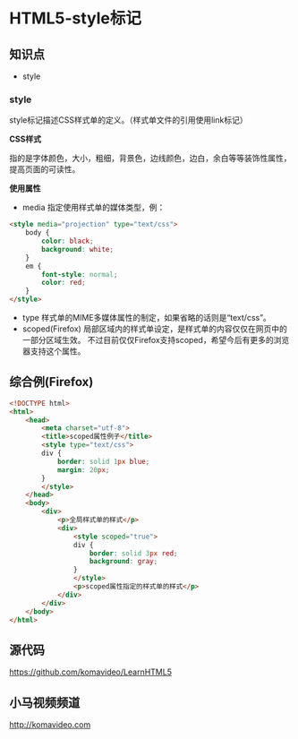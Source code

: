 HTML5-style标记
==============

## 知识点

* style

### style

style标记描述CSS样式单的定义。（样式单文件的引用使用link标记）

**CSS样式**

指的是字体颜色，大小，粗细，背景色，边线颜色，边白，余白等等装饰性属性，提高页面的可读性。

**使用属性**

* media
指定使用样式单的媒体类型，例：
~~~html
<style media="projection" type="text/css">
    body {
        color: black;
        background: white;
    }
    em {
        font-style: normal;
        color: red;
    }
</style>
~~~
* type
样式单的MIME多媒体属性的制定，如果省略的话则是“text/css”。
* scoped(Firefox)
局部区域内的样式单设定，是样式单的内容仅仅在网页中的一部分区域生效。
不过目前仅仅Firefox支持scoped，希望今后有更多的浏览器支持这个属性。

## 综合例(Firefox)

~~~html
<!DOCTYPE html>
<html>
    <head>
        <meta charset="utf-8">
        <title>scoped属性例子</title>
        <style type="text/css">
        div {
            border: solid 1px blue;
            margin: 20px;
        }
        </style>
    </head>
    <body>
        <div>
            <p>全局样式单的样式</p>
            <div>
                <style scoped="true">
                div {
                    border: solid 3px red;
                    background: gray;
                }
                </style>
                <p>scoped属性指定的样式单的样式</p>
            </div>
        </div>
    </body>
</html>
~~~

## 源代码

https://github.com/komavideo/LearnHTML5

## 小马视频频道

http://komavideo.com
